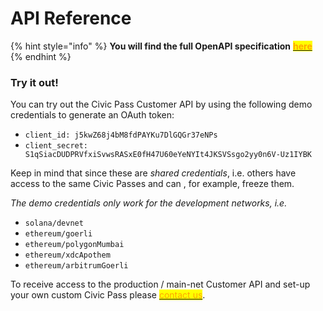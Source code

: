 # API Reference

{% hint style="info" %}
**You will find the full OpenAPI specification** [<mark style="color:orange;">**here**</mark>](https://civicteam.github.io/openapi-docs/)&#x20;
{% endhint %}

### Try it out!

You can try out the Civic Pass Customer API by using the following demo credentials to generate an OAuth token:

* `client_id: j5kwZ68j4bM8fdPAYKu7DlGQGr37eNPs`
* `client_secret: S1qSiacDUDPRVfxiSvwsRASxE0fH47U60eYeNYIt4JKSVSsgo2yy0n6V-Uz1IYBK`

Keep in mind that since these are _shared credentials_, i.e. others have access to the same Civic Passes and can , for example, freeze them.

_The demo credentials only work for the development networks, i.e._

* `solana/devnet`
* `ethereum/goerli`
* `ethereum/polygonMumbai`
* `ethereum/xdcApothem`
* `ethereum/arbitrumGoerli`

To receive access to the production / main-net Customer API and set-up your own custom Civic Pass please [<mark style="color:orange;">contact us</mark>](https://share.hsforms.com/1NvBk0zfyR3aWcMosBxJETQbzn0a).
